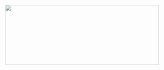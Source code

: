 <img src="https://github-readme-stats.vercel.app/api?username=bassaer&count_private=true&theme=nord" width="494" height="193.5">

